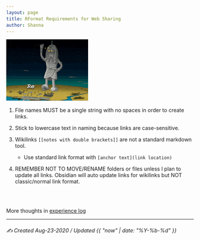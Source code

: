 ```yaml
---
layout: page
title: RFormat Requirements for Web Sharing
author: Shanna
---
```


<img src="/library/pharoh-bender.gif" alt="Pharoh Bender"></img>


1. File names MUST be a single string with no spaces in order to create links.

2. Stick to lowercase text in naming because links are case-sensitive.

3. Wikilinks `[[notes with double brackets]]` are not a standard markdown tool.
	- Use standard link format with `[anchor text](link location)`

4. REMEMBER NOT TO MOVE/RENAME folders or files unless I plan to update all links. Obsidian will auto update links for wikilinks but NOT classic/normal link format.

<br><br>

More thoughts in [experience log](xp_log.md)

---

###### ✍️ Created Aug-23-2020 / Updated {{ "now" | date: "%Y-%b-%d" }}